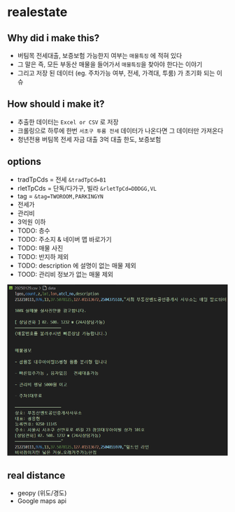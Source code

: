 # realestate

## Why did i make this? 

- 버팀목 전세대출, 보증보험 가능한지 여부는 `매물특징` 에 적혀 있다
- 그 말은 즉, 모든 부동산 매물을 들어가서 `매물특징`을 찾아야 한다는 이야기
- 그리고 저장 된 데이터 (eg. 주차가능 여부, 전세, 가격대, 투룸) 가 초기화 되는 이슈

## How should i make it?

- 추출한 데이터는 `Excel or CSV` 로 저장
- 크롤링으로 하루에 한번 `서초구 투룸 전세` 데이터가 나온다면 그 데이터만 가져온다
- 청년전용 버팀목 전세 자금 대출 3억 대출 한도, 보증보험

## options

- tradTpCds = 전세 `&tradTpCd=B1`
- rletTpCds = 단독/다가구, 빌라 `&rletTpCd=DDDGG,VL`
- tag = `&tag=TWOROOM,PARKINGYN`
- 전세가
- 관리비
- 3억원 이하
- TODO: 층수 
- TODO: 주소지 & 네이버 맵 바로가기
- TODO: 매물 사진
- TODO: 반지하 제외
- TODO: description 에 설명이 없는 매물 제외
- TOOD: 관리비 정보가 없는 매물 제외

![alt text](image.png)

## real distance

- geopy (위도/경도)
- Google maps api
